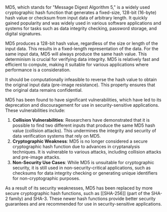 MD5, which stands for "Message Digest Algorithm 5," is a widely used cryptographic hash function that generates a fixed-size, 128-bit (16-byte) hash value or checksum from input data of arbitrary length. It quickly gained popularity and was widely used in various software applications and systems for tasks such as data integrity checking, password storage, and digital signatures.

MD5 produces a 128-bit hash value, regardless of the size or length of the input data. This results in a fixed-length representation of the data. For the same input data, MD5 will always produce the same hash value. This determinism is crucial for verifying data integrity. MD5 is relatively fast and efficient to compute, making it suitable for various applications where performance is a consideration.

It should be computationally infeasible to reverse the hash value to obtain the original input data (pre-image resistance). This property ensures that the original data remains confidential.

MD5 has been found to have significant vulnerabilities, which have led to its deprecation and discouragement for use in security-sensitive applications. These vulnerabilities include:

1. **Collision Vulnerabilities**: Researchers have demonstrated that it is possible to find two different inputs that produce the same MD5 hash value (collision attacks). This undermines the integrity and security of data verification systems that rely on MD5.
2. **Cryptographic Weakness**: MD5 is no longer considered a secure cryptographic hash function due to advances in cryptanalysis techniques. It is vulnerable to various attacks, including collision attacks and pre-image attacks.
3. **Non-Security Use Cases**: While MD5 is unsuitable for cryptographic security, it is still used in non-security-critical applications, such as checksums for data integrity checking or generating unique identifiers for non-cryptographic purposes.

As a result of its security weaknesses, MD5 has been replaced by more secure cryptographic hash functions, such as [[SHA-256]] (part of the SHA-2 family) and SHA-3. These newer hash functions provide better security guarantees and are recommended for use in security-sensitive applications.